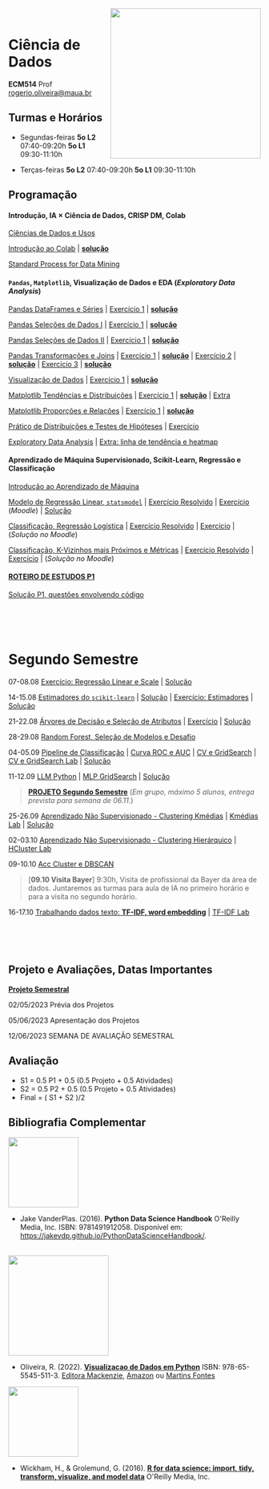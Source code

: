 <img src="https://maua.br/images/selo-60-anos-maua.svg" width=300, align="right">
<br>

# Ciência de Dados
**ECM514** Prof rogerio.oliveira@maua.br

## Turmas e Horários

* Segundas-feiras **5o L2** 07:40-09:20h **5o L1** 09:30-11:10h

* Terças-feiras **5o L2** 07:40-09:20h **5o L1** 09:30-11:10h

## Programação

#### Introdução, IA $\times$ Ciência de Dados, CRISP DM, Colab

[Ciências de Dados e Usos](https://colab.research.google.com/github/Rogerio-mack/IMT_Ciencia_de_Dados/blob/main/Ciencias_de_Dados_e_Usos.ipynb)

[Introdução ao Colab](https://colab.research.google.com/github/Rogerio-mack/IMT_Ciencia_de_Dados/blob/main/Introducao_ao_Colab.ipynb) 
| [**solução**](https://colab.research.google.com/github/Rogerio-mack/IMT_Ciencia_de_Dados/blob/main/Introducao_ao_Colab_solucao.ipynb)

[Standard Process for Data Mining](https://colab.research.google.com/github/Rogerio-mack/IMT_Ciencia_de_Dados/blob/main/Standard_Process_for_Data_Mining.ipynb)
	
#### `Pandas`, `Matplotlib`, Visualização de Dados e EDA (*Exploratory Data Analysis*)

[Pandas DataFrames e Séries](https://colab.research.google.com/github/Rogerio-mack/IMT_Ciencia_de_Dados/blob/main/IMT_Pandas_I.ipynb) 
| [Exercício 1](https://colab.research.google.com/github/Rogerio-mack/IMT_Ciencia_de_Dados/blob/main/IMT_Pandas_ex_arquivos.ipynb)
| [**solução**](https://colab.research.google.com/github/Rogerio-mack/IMT_Ciencia_de_Dados/blob/main/IMT_Pandas_ex_arquivos_solucao.ipynb)

[Pandas Seleções de Dados I](https://colab.research.google.com/github/Rogerio-mack/IMT_Ciencia_de_Dados/blob/main/IMT_Pandas_I.ipynb)
| [Exercício 1](https://colab.research.google.com/github/Rogerio-mack/IMT_Ciencia_de_Dados/blob/main/IMT_Pandas_ex_0.ipynb)
| [**solução**](https://colab.research.google.com/github/Rogerio-mack/IMT_Ciencia_de_Dados/blob/main/IMT_Pandas_ex_0_solucao.ipynb)

[Pandas Seleções de Dados II](https://colab.research.google.com/github/Rogerio-mack/IMT_Ciencia_de_Dados/blob/main/IMT_Pandas_I.ipynb)
| [Exercício 1](https://colab.research.google.com/github/Rogerio-mack/IMT_Ciencia_de_Dados/blob/main/IMT_Pandas_ex_1.ipynb)
| [**solução**](https://colab.research.google.com/github/Rogerio-mack/IMT_Ciencia_de_Dados/blob/main/IMT_Pandas_ex_1_solucao.ipynb)

[Pandas Transformações e Joins](https://colab.research.google.com/github/Rogerio-mack/IMT_Ciencia_de_Dados/blob/main/IMT_Pandas_I.ipynb)
| [Exercício 1](https://colab.research.google.com/github/Rogerio-mack/IMT_Ciencia_de_Dados/blob/main/IMT_ex_combine_reshape_yahoo.ipynb)
| [**solução**](https://colab.research.google.com/github/Rogerio-mack/IMT_Ciencia_de_Dados/blob/main/IMT_ex_combine_reshape_yahoo_solucao.ipynb)
| [Exercício 2](https://colab.research.google.com/github/Rogerio-mack/IMT_Ciencia_de_Dados/blob/main/IMT_ex_merge_join_gapminder.ipynb)
| [**solução**](https://colab.research.google.com/github/Rogerio-mack/IMT_Ciencia_de_Dados/blob/main/IMT_ex_merge_join_gapminder_solucao.ipynb)
| [Exercício 3](https://colab.research.google.com/github/Rogerio-mack/IMT_Ciencia_de_Dados/blob/main/IMT_ex_groupby.ipynb)
| [**solução**](https://colab.research.google.com/github/Rogerio-mack/IMT_Ciencia_de_Dados/blob/main/IMT_ex_groupby_solucao.ipynb)

[Visualização de Dados](https://meusite.mackenzie.br/rogerio/MyBook/_build/html/intro.html)
| [Exercício 1](https://colab.research.google.com/github/Rogerio-mack/IMT_Ciencia_de_Dados/blob/main/IMT_ex_matplotlib1.ipynb)
| [**solução**](https://colab.research.google.com/github/Rogerio-mack/IMT_Ciencia_de_Dados/blob/main/IMT_ex_matplotlib1_solucao.ipynb)

[Matplotlib Tendências e Distribuições](https://meusite.mackenzie.br/rogerio/MyBook/_build/html/c3_parte_1.html)
| [Exercício 1](https://colab.research.google.com/github/Rogerio-mack/IMT_Ciencia_de_Dados/blob/main/IMT_ex_matplotlib2.ipynb)
| [**solução**](https://colab.research.google.com/github/Rogerio-mack/IMT_Ciencia_de_Dados/blob/main/IMT_ex_matplotlib2_solucao.ipynb) 
| [Extra](https://colab.research.google.com/github/Rogerio-mack/IMT_Ciencia_de_Dados/blob/main/Smooth_curves.ipynb) 

[Matplotlib Proporções e Relações](https://meusite.mackenzie.br/rogerio/MyBook/_build/html/c5_parte_1.html)
| [Exercício 1](https://colab.research.google.com/github/Rogerio-mack/IMT_Ciencia_de_Dados/blob/main/IMT_ex_distribution.ipynb)
| [**solução**](https://colab.research.google.com/github/Rogerio-mack/IMT_Ciencia_de_Dados/blob/main/IMT_ex_distribution_solucao.ipynb) 

[Prático de Distribuições e Testes de Hipóteses](https://colab.research.google.com/github/Rogerio-mack/IMT_Ciencia_de_Dados/blob/main/Practical_Distributions_HTests.ipynb) | [Exercício](https://colab.research.google.com/github/Rogerio-mack/IMT_Ciencia_de_Dados/blob/main/IMT_ex_hipoteses.ipynb)

[Exploratory Data Analysis](https://colab.research.google.com/github/Rogerio-mack/IMT_Ciencia_de_Dados/blob/main/IMT_EDA.ipynb) | [Extra: linha de tendência e heatmap](https://colab.research.google.com/github/Rogerio-mack/IMT_Ciencia_de_Dados/blob/main/IMT_heatmap_.ipynb)


#### Aprendizado de Máquina Supervisionado, Scikit-Learn, Regressão e Classificação

[Introdução ao Aprendizado de Máquina](https://colab.research.google.com/github/Rogerio-mack/IMT_Ciencia_de_Dados/blob/main/IMT_ML_introducao.ipynb)

[Modelo de Regressão Linear, `statsmodel`](https://colab.research.google.com/github/Rogerio-mack/IMT_Ciencia_de_Dados/blob/main/IMT_ML_Regressao.ipynb) | 
[Exercício Resolvido](https://colab.research.google.com/github/Rogerio-mack/IMT_Ciencia_de_Dados/blob/main/IMT_Lab_Regressao.ipynb) |
[Exercício](https://colab.research.google.com/github/Rogerio-mack/IMT_Ciencia_de_Dados/blob/main/IMT_Regressao_ex.ipynb) (*Moodle*) |
[Solução](https://colab.research.google.com/github/Rogerio-mack/IMT_Ciencia_de_Dados/blob/main/IMT_Regressao_ex_solucao.ipynb)  

[Classificação, Regressão Logística](https://colab.research.google.com/github/Rogerio-mack/IMT_Ciencia_de_Dados/blob/main/IMT_RegressaoLogistica.ipynb) | 
[Exercício Resolvido](https://colab.research.google.com/github/Rogerio-mack/IMT_Ciencia_de_Dados/blob/main/IMT_Lab_Logistica_Resolvido.ipynb) |
[Exercício](https://colab.research.google.com/github/Rogerio-mack/IMT_Ciencia_de_Dados/blob/main/IMT_Logistica_ex.ipynb) | (*Solução no Moodle*)

[Classificação, K-Vizinhos mais Próximos e Métricas](https://colab.research.google.com/github/Rogerio-mack/IMT_Ciencia_de_Dados/blob/main/IMT_Knn_Metricas.ipynb) |
[Exercício Resolvido](https://colab.research.google.com/github/Rogerio-mack/IMT_Ciencia_de_Dados/blob/main/IMT_Lab_Knn_Metricas_Resolvido.ipynb) |
[Exercício](https://colab.research.google.com/github/Rogerio-mack/IMT_Ciencia_de_Dados/blob/main/IMT_Metricas_ex.ipynb) | (*Solução no Moodle*)

#### [ROTEIRO DE ESTUDOS P1](https://github.com/Rogerio-mack/IMT_Ciencia_de_Dados/blob/main/Roteiro_de_Estudos_P1.md)  

[Solução P1, questões envolvendo código](https://colab.research.google.com/github/Rogerio-mack/IMT_Ciencia_de_Dados/blob/main/P1_solucao.ipynb)

<br>
<br>
<br>

# Segundo Semestre

07-08.08 [Exercício: Regressão Linear e Scale](https://colab.research.google.com/github/Rogerio-mack/IMT_Ciencia_de_Dados/blob/main/IMT_regressao_scale.ipynb) 
| [Solução](https://colab.research.google.com/github/Rogerio-mack/IMT_Ciencia_de_Dados/blob/main/IMT_regressao_scale_solucao.ipynb)

14-15.08 [Estimadores do `scikit-learn`](https://colab.research.google.com/github/Rogerio-mack/IMT_Ciencia_de_Dados/blob/main/IMT_estimadores_scikit_learn.ipynb)
| [Solução](https://colab.research.google.com/github/Rogerio-mack/IMT_Ciencia_de_Dados/blob/main/IMT_estimadores_scikit_learn_solucao.ipynb) 
| [Exercício: Estimadores](https://colab.research.google.com/github/Rogerio-mack/IMT_Ciencia_de_Dados/blob/main/IMT_estimadores_scikit_learn2.ipynb)
| [Solução](https://colab.research.google.com/github/Rogerio-mack/IMT_Ciencia_de_Dados/blob/main/IMT_estimadores_scikit_learn2_solucao.ipynb)

21-22.08 [Árvores de Decisão e Seleção de Atributos](https://colab.research.google.com/github/Rogerio-mack/IMT_Ciencia_de_Dados/blob/main/IMT_Arvores_de_Decisao_e_Mutual_Info.ipynb)
| [Exercício](https://colab.research.google.com/github/Rogerio-mack/IMT_Ciencia_de_Dados/blob/main/IMT_Lab_DecisionTree_KBest.ipynb)
| [Solução](https://colab.research.google.com/github/Rogerio-mack/IMT_Ciencia_de_Dados/blob/main/IMT_Lab_DecisionTree_KBest_solucao.ipynb)

28-29.08 [Random Forest, Seleção de Modelos e Desafio](https://colab.research.google.com/github/Rogerio-mack/IMT_Ciencia_de_Dados/blob/main/IMT_RForest_SelModels_Desafio.ipynb)

04-05.09 [Pipeline de Classificação](https://colab.research.google.com/github/Rogerio-mack/IMT_Ciencia_de_Dados/blob/main/IMT_Pipeline_Classificacao.ipynb)
| [Curva ROC e AUC](https://colab.research.google.com/github/Rogerio-mack/IMT_Ciencia_de_Dados/blob/main/IMT_ROC.ipynb)
| [CV e GridSearch](https://colab.research.google.com/github/Rogerio-mack/IMT_Ciencia_de_Dados/blob/main/IMT_CV_GridSearch.ipynb)
| [CV e GridSearch Lab](https://colab.research.google.com/github/Rogerio-mack/IMT_Ciencia_de_Dados/blob/main/IMT_CV_GridSearch_Lab.ipynb)
| [Solução](https://colab.research.google.com/github/Rogerio-mack/IMT_Ciencia_de_Dados/blob/main/IMT_CV_GridSearch_Lab_solucao.ipynb)

11-12.09 [LLM Python](https://colab.research.google.com/github/Rogerio-mack/IMT_Ciencia_de_Dados/blob/main/LLM_Python.ipynb)
| [MLP GridSearch](https://colab.research.google.com/github/Rogerio-mack/IMT_Ciencia_de_Dados/blob/main/IMT_MLP_GRID_Lab.ipynb)
| [Solução](https://colab.research.google.com/github/Rogerio-mack/IMT_Ciencia_de_Dados/blob/main/IMT_MLP_GRID_Lab_solucao.ipynb)

> [**PROJETO Segundo Semestre**](https://colab.research.google.com/github/Rogerio-mack/IMT_Ciencia_de_Dados/blob/main/Projeto_2.ipynb) (*Em grupo, máximo 5 alunos, entrega prevista para semana de 06.11.*)

25-26.09 [Aprendizado Não Supervisionado - Clustering Kmédias](https://colab.research.google.com/github/Rogerio-mack/IMT_Ciencia_de_Dados/blob/main/IMT_Clustering.ipynb)
| [Kmédias Lab](https://colab.research.google.com/github/Rogerio-mack/IMT_Ciencia_de_Dados/blob/main/IMT_Kmedias.ipynb)
| [Solução](https://colab.research.google.com/github/Rogerio-mack/IMT_Ciencia_de_Dados/blob/main/IMT_Kmedias_solucao.ipynb)

02-03.10 [Aprendizado Não Supervisionado - Clustering Hierárquico](https://colab.research.google.com/github/Rogerio-mack/IMT_Ciencia_de_Dados/blob/main/IMT_HClust.ipynb)
| [HCluster Lab](https://colab.research.google.com/github/Rogerio-mack/IMT_Ciencia_de_Dados/blob/main/IMT_HClust_Lab.ipynb)

09-10.10 [Acc Cluster e DBSCAN](https://colab.research.google.com/github/Rogerio-mack/IMT_Ciencia_de_Dados/blob/main/IMT_AccClust_DBSCAN.ipynb)
> [**09.10 Visita Bayer**] 9:30h, Visita de profissional da Bayer da área de dados. Juntaremos as turmas para aula de IA no primeiro horário e para a visita no segundo horário.

16-17.10 [Trabalhando dados texto: **TF-IDF, word embedding**](https://colab.research.google.com/github/Rogerio-mack/IMT_Ciencia_de_Dados/blob/main/IMT_TFIDF_word2vec.ipynb)
| [TF-IDF Lab](https://colab.research.google.com/github/Rogerio-mack/IMT_Ciencia_de_Dados/blob/main/IMT_Sentiment_Analysis_TFIDF.ipynb)


<br>
<br>
<br>

## Projeto e Avaliações, Datas Importantes

[**Projeto Semestral**](https://github.com/Rogerio-mack/IMT_Ciencia_de_Dados/blob/main/IMT_Projeto_I.ipynb)

02/05/2023 Prévia dos Projetos

05/06/2023 Apresentação dos Projetos 

12/06/2023 SEMANA DE AVALIAÇÃO SEMESTRAL

## Avaliação

* S1 = 0.5 P1 + 0.5 (0.5 Projeto + 0.5 Atividades)
* S2 = 0.5 P2 + 0.5 (0.5 Projeto + 0.5 Atividades)
* Final = ( S1 + S2 )/2
			
## Bibliografia Complementar

<img src="https://jakevdp.github.io/PythonDataScienceHandbook/figures/PDSH-cover.png" width="140"/>

* Jake VanderPlas. (2016). **Python Data Science Handbook**  O'Reilly Media, Inc.  ISBN: 9781491912058. Disponível em: https://jakevdp.github.io/PythonDataScienceHandbook/. 

<br>

<img src="https://github.com/Rogerio-mack/Visualizacao-de-Dados-em-Python/raw/main/figuras/capas/1.png" width="200"/>

* Oliveira, R. (2022). [**Visualizacao de Dados em Python**](https://github.com/Rogerio-mack/Visualizacao-de-Dados-em-Python) ISBN: 978-65-5545-511-3. [Editora Mackenzie](https://www.mackenzie.br/editora/livro/n/a/i/visualizacao-de-dados-com-python), [Amazon](https://www.amazon.com.br/VISUALIZA%C3%87%C3%83O-DADOS-PYTHON-ROGERIO-OLIVEIRA/dp/655545511X) ou [Martins Fontes](https://www.martinsfontespaulista.com.br/visualizacao-de-dados-com-python-997336/p)

<img src="https://d33wubrfki0l68.cloudfront.net/b88ef926a004b0fce72b2526b0b5c4413666a4cb/24a30/cover.png" width="140"/>

* Wickham, H., & Grolemund, G. (2016). [**R for data science: import, tidy, transform, visualize, and model data**](https://r4ds.had.co.nz/index.html) O'Reilly Media, Inc.

